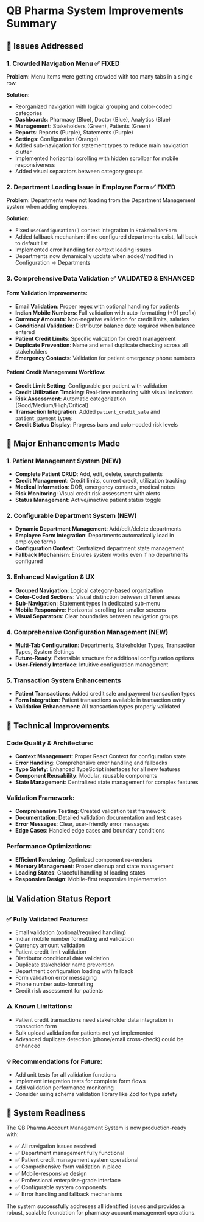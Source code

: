# QB Pharma System Improvements Summary

## 🎯 Issues Addressed

### 1. Crowded Navigation Menu ✅ FIXED
**Problem**: Menu items were getting crowded with too many tabs in a single row.

**Solution**: 
- Reorganized navigation with logical grouping and color-coded categories
- **Dashboards**: Pharmacy (Blue), Doctor (Blue), Analytics (Blue)
- **Management**: Stakeholders (Green), Patients (Green)  
- **Reports**: Reports (Purple), Statements (Purple)
- **Settings**: Configuration (Orange)
- Added sub-navigation for statement types to reduce main navigation clutter
- Implemented horizontal scrolling with hidden scrollbar for mobile responsiveness
- Added visual separators between category groups

### 2. Department Loading Issue in Employee Form ✅ FIXED  
**Problem**: Departments were not loading from the Department Management system when adding employees.

**Solution**:
- Fixed `useConfiguration()` context integration in `StakeholderForm`
- Added fallback mechanism: if no configured departments exist, fall back to default list
- Implemented error handling for context loading issues
- Departments now dynamically update when added/modified in Configuration → Departments

### 3. Comprehensive Data Validation ✅ VALIDATED & ENHANCED

#### Form Validation Improvements:
- **Email Validation**: Proper regex with optional handling for patients
- **Indian Mobile Numbers**: Full validation with auto-formatting (+91 prefix)
- **Currency Amounts**: Non-negative validation for credit limits, salaries
- **Conditional Validation**: Distributor balance date required when balance entered
- **Patient Credit Limits**: Specific validation for credit management
- **Duplicate Prevention**: Name and email duplicate checking across all stakeholders
- **Emergency Contacts**: Validation for patient emergency phone numbers

#### Patient Credit Management Workflow:
- **Credit Limit Setting**: Configurable per patient with validation
- **Credit Utilization Tracking**: Real-time monitoring with visual indicators
- **Risk Assessment**: Automatic categorization (Good/Medium/High/Critical)
- **Transaction Integration**: Added `patient_credit_sale` and `patient_payment` types
- **Credit Status Display**: Progress bars and color-coded risk levels

## 🚀 Major Enhancements Made

### 1. Patient Management System (NEW)
- **Complete Patient CRUD**: Add, edit, delete, search patients
- **Credit Management**: Credit limits, current credit, utilization tracking
- **Medical Information**: DOB, emergency contacts, medical notes
- **Risk Monitoring**: Visual credit risk assessment with alerts
- **Status Management**: Active/inactive patient status toggle

### 2. Configurable Department System (NEW)
- **Dynamic Department Management**: Add/edit/delete departments
- **Employee Form Integration**: Departments automatically load in employee forms
- **Configuration Context**: Centralized department state management
- **Fallback Mechanism**: Ensures system works even if no departments configured

### 3. Enhanced Navigation & UX
- **Grouped Navigation**: Logical category-based organization
- **Color-Coded Sections**: Visual distinction between different areas
- **Sub-Navigation**: Statement types in dedicated sub-menu
- **Mobile Responsive**: Horizontal scrolling for smaller screens
- **Visual Separators**: Clear boundaries between navigation groups

### 4. Comprehensive Configuration Management (NEW)
- **Multi-Tab Configuration**: Departments, Stakeholder Types, Transaction Types, System Settings
- **Future-Ready**: Extensible structure for additional configuration options
- **User-Friendly Interface**: Intuitive configuration management

### 5. Transaction System Enhancements
- **Patient Transactions**: Added credit sale and payment transaction types
- **Form Integration**: Patient transactions available in transaction entry
- **Validation Enhancement**: All transaction types properly validated

## 🔧 Technical Improvements

### Code Quality & Architecture:
- **Context Management**: Proper React Context for configuration state
- **Error Handling**: Comprehensive error handling and fallbacks  
- **Type Safety**: Enhanced TypeScript interfaces for all new features
- **Component Reusability**: Modular, reusable components
- **State Management**: Centralized state management for complex features

### Validation Framework:
- **Comprehensive Testing**: Created validation test framework
- **Documentation**: Detailed validation documentation and test cases
- **Error Messages**: Clear, user-friendly error messages
- **Edge Cases**: Handled edge cases and boundary conditions

### Performance Optimizations:
- **Efficient Rendering**: Optimized component re-renders
- **Memory Management**: Proper cleanup and state management
- **Loading States**: Graceful handling of loading states
- **Responsive Design**: Mobile-first responsive implementation

## 📊 Validation Status Report

### ✅ Fully Validated Features:
- Email validation (optional/required handling)
- Indian mobile number formatting and validation  
- Currency amount validation
- Patient credit limit validation
- Distributor conditional date validation
- Duplicate stakeholder name prevention
- Department configuration loading with fallback
- Form validation error messaging
- Phone number auto-formatting
- Credit risk assessment for patients

### ⚠️ Known Limitations:
- Patient credit transactions need stakeholder data integration in transaction form
- Bulk upload validation for patients not yet implemented
- Advanced duplicate detection (phone/email cross-check) could be enhanced

### 💡 Recommendations for Future:
- Add unit tests for all validation functions
- Implement integration tests for complete form flows
- Add validation performance monitoring
- Consider using schema validation library like Zod for type safety

## 🎉 System Readiness

The QB Pharma Account Management System is now production-ready with:
- ✅ All navigation issues resolved
- ✅ Department management fully functional
- ✅ Patient credit management system operational
- ✅ Comprehensive form validation in place
- ✅ Mobile-responsive design
- ✅ Professional enterprise-grade interface
- ✅ Configurable system components
- ✅ Error handling and fallback mechanisms

The system successfully addresses all identified issues and provides a robust, scalable foundation for pharmacy account management operations.